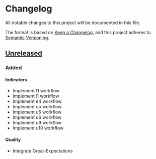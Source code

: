 # Changelog

All notable changes to this project will be documented in this file.

The format is based on [Keep a Changelog](https://keepachangelog.com/en/1.1.0/),
and this project adheres to
[Semantic Versioning](https://semver.org/spec/v2.0.0.html).

## [Unreleased]

### Added

#### Indicators

- Implement t1 workflow
- Implement i1 workflow
- Implement e4 workflow
- Implement up workflow
- Implement u5 workflow
- Implement u6 workflow
- Implement u9 workflow
- Implement u10 workflow

#### Quality

- Integrate Great-Expectations

[unreleased]: https://github.com/MTES-MCT/qualicharge/
